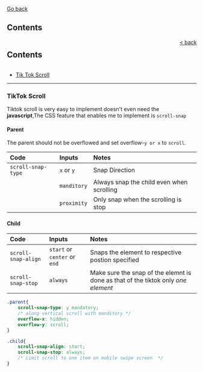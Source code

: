 [Go back](./../README.md)

## Contents

<foreignObject>
<div style="display: flex; justify-content:space-between" ><h2>Contents</h2><a href="./../README.md"> < back</a></div>
</foreignObject>

* [Tik Tok Scroll](#tiktok-scroll)

---

### TikTok Scroll
Tiktok scroll is very easy to implement doesn't even need the **javascript**,The CSS feature that enables me to implement is `scroll-snap`

#### Parent
The parent should not be overflowed and set overflow-`y or x` to `scroll`.

|Code|Inputs|Notes|
|:-|:-|:-|
|`scroll-snap-type`|`x` or `y`|Snap Direction|
||`manditory`|Always snap the child even when scrolling|
||`proximity`|Only snap when the scrolling is stop|


#### Child
|Code|Inputs|Notes|
|:-|:-|:-|
|`scroll-snap-align`|`start` or `center` or `end`|Snaps the element to respective postion specified|
|`scroll-snap-stop`|`always`|Make sure the snap of the elemnt is done as that of the tiktok only _one element_|

```css
.parent{
    scroll-snap-type: y mandatory;
    /* along vertical scroll with manditory */
    overflow-x: hidden;
    overflow-y: scroll;
}

.child{
    scroll-snap-align: start;
    scroll-snap-stop: always;
    /* Limit scroll to one item on mobile swipe screen  */
}
```

